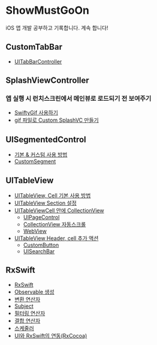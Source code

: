 # ShowMustGoOn
iOS 앱 개발 공부하고 기록합니다. 계속 합니다!

## CustomTabBar
- [UITabBarController](https://luttoli.notion.site/UITabBarController-6157ff0460724ba9ab1458d0cf845553?pvs=4) 

## SplashViewController
### 앱 실행 시 런치스크린에서 메인뷰로 로드되기 전 보여주기
- [SwiftyGif 사용하기](https://luttoli.notion.site/SwiftyGif-1230f60899b9809d963aee78a98b7218?pvs=4) 
- [gif 파일로 Custom SplashVC 만들기](https://luttoli.notion.site/gif-Custom-SplashVC-1230f60899b980369912d551bba46645?pvs=4) 

## UISegmentedControl
- [기본 & 커스텀 사용 방법](https://luttoli.notion.site/UISegmentedControl-1260f60899b98056afc2e35c8172eef3?pvs=4)
- [CustomSegment]()

## UITableView
- [UITableView, Cell 기본 사용 방법](https://luttoli.notion.site/UITableView-51f407dc74c1490babe37eecd411a12d?pvs=4)
- [UITableView Section 설정](https://luttoli.notion.site/UITableView-51f407dc74c1490babe37eecd411a12d?pvs=4)
- [UITableViewCell 안에 CollectionView](https://luttoli.notion.site/UITableView-51f407dc74c1490babe37eecd411a12d?pvs=4)
    - [UIPageControl](https://luttoli.notion.site/UIPageControl-1380f60899b98017a042e99d09487abc?pvs=4)
    - [CollectionView 자동스크롤](https://luttoli.notion.site/CollectionView-1380f60899b980aca1f4d187c1ca060d?pvs=4)
    - [WebView](https://luttoli.notion.site/WebKit-WebView-dbb909fa1dc34ba4a407193a37b4fdf9?pvs=4)
- [UITableView Header, cell 추가 액션](https://luttoli.notion.site/UITableView-51f407dc74c1490babe37eecd411a12d?pvs=4)
    - [CustomButton]()
    - [UISearchBar](https://luttoli.notion.site/UISearchBar-1590f60899b980e1bad3f288d272b945?pvs=4)

## RxSwift
- [RxSwift](https://luttoli.notion.site/RXSwift-9dc9f7f9815f401f860dadc08732e599?pvs=4)
- [Observable 생성](https://luttoli.notion.site/Observable-Observer-1530f60899b98019bb71ef0301cf2602?pvs=4)
- [변환 연산자](https://luttoli.notion.site/1540f60899b980f58245f548c1e1abaf?pvs=4)
- [Subject](https://luttoli.notion.site/Subject-1530f60899b98092806bdb600505af92?pvs=4)
- [필터링 연산자](https://luttoli.notion.site/1540f60899b980a1be16e12afb6c6f17?pvs=4)
- [결합 연산자](https://luttoli.notion.site/1540f60899b980b98ad1cd5003eb122e?pvs=4)
- [스케줄러](https://luttoli.notion.site/1550f60899b9808e92fded610d4a6d46?pvs=4)
- [UI와 RxSwift의 연동(RxCocoa)](https://luttoli.notion.site/UI-RxSwift-1570f60899b9809ab796cd95127a0a32?pvs=4)
